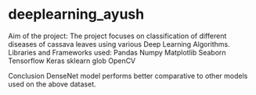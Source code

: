 # deeplearning_ayush
Aim of the project:
The project focuses on classification of different diseases of cassava leaves using various Deep Learning Algorithms.
Libraries and Frameworks used:
Pandas
Numpy
Matplotlib
Seaborn
Tensorflow
Keras
sklearn
glob
OpenCV

Conclusion
DenseNet model performs better comparative to other models used on the above dataset.

